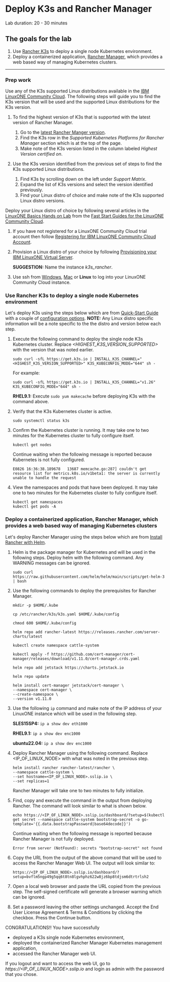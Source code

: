 # Deploy K3s and Rancher Manager

Lab duration: 20 - 30 minutes

## The goals for the lab

1. Use [Rancher K3s](https://www.rancher.com/products/k3s) to deploy a single node Kubernetes environment.
2. Deploy a containerized application, [Rancher Manager](https://www.rancher.com/products/rancher), which provides a web based way of managing Kubernetes clusters.
---

### Prep work

Use any of the K3s supported Linux distributions available in the [IBM LinuxONE Community Cloud](https://developer.ibm.com/articles/get-started-with-ibm-linuxone/).
The following steps will guide you to find the K3s version that will be used and the supported Linux distributions for the K3s version.

1. To find the highest version of K3s that is supported with the latest version of Rancher Manager.

    1. Go to the [latest Rancher Manger version](https://www.suse.com/suse-rancher/support-matrix/).
    2. Find the K3s row in the *Supported Kubernetes Platforms for Rancher Manager* section which is at the top of the page.
    3. Make note of the K3s version listed in the column labeled *Highest Version certified on*.

2. Use the K3s version identified from the previous set of steps to find the K3s supported Linux distributions.

    1. Find K3s by scrolling down on the left under *Support Matrix*.
    2. Expand the list of K3s versions and select the version identified previously.
    3. Find your Linux distro of choice and make note of the K3s supported Linux distro versions.

Deploy your Linux distro of choice by following several articles in the [LinuxONE Basics Hands on Lab](https://github.com/jacobemery/linux1-lab) from the [Fast Start Guides for the LinuxONE Community Cloud](https://www.ibm.com/community/z/linuxone-cc/faststart/).

1. If you have not registered for a LinuxONE Community Cloud trial account then follow [Registering for IBM LinuxONE Community Cloud Account](https://github.com/jacobemery/linux1-lab/blob/general/instructions/1_register.md#registering-for-ibm-linuxone-community-cloud-account).

2. Provision a Linux distro of your choice by following [Provisioning your IBM LinuxONE Virtual Server](https://github.com/jacobemery/linux1-lab/blob/general/instructions/2_provision.md#provisioning-your-ibm-linuxone-virtual-server).

    **SUGGESTION:** Name the instance *k3s_rancher*.

3. Use ssh from [Windows](https://github.com/jacobemery/linux1-lab/blob/general/instructions/3_windows_connect.md#connecting-to-your-server---windows), [Mac](https://github.com/jacobemery/linux1-lab/blob/general/instructions/3_mac_connect.md#connecting-to-your-server---mac) or **Linux** to log into your LinuxONE Community Cloud instance.

### Use Rancher K3s to deploy a single node Kubernetes environment

Let's deploy K3s using the steps below which are from [Quick-Start Guide](https://docs.k3s.io/quick-start) with a couple of [configuration options](https://docs.k3s.io/cli/server#admin-kubeconfig-options). 
**NOTE:** Any Linux distro specific information will be a note specific to the the distro and version below each step.

1. Execute the following command to deploy the single node K3s Kubernetes cluster. Replace *<HIGHEST_K3S_VERSION_SUPPORTED>* with the version that was noted earlier.

    ```
    sudo curl -sfL https://get.k3s.io | INSTALL_K3S_CHANNEL="<HIGHEST_K3S_VERSION_SUPPORTED>" K3S_KUBECONFIG_MODE="644" sh -
    ```

    For example:

    `sudo curl -sfL https://get.k3s.io | INSTALL_K3S_CHANNEL="v1.26" K3S_KUBECONFIG_MODE="644" sh -`

    **RHEL9.1:** Execute `sudo yum makecache` before deploying K3s with the command above.


2. Verify that the K3s Kubernetes cluster is active.

    ```
    sudo systemctl status k3s
    ```

3. Confirm the Kubernetes cluster is running. It may take one to two minutes for the Kubernetes cluster to fully configure itself.
    
    ```
    kubectl get nodes
    ```

    Continue waiting when the following message is reported because Kubernetes is not fully configured.

    `E0826 16:36:38.189678   13687 memcache.go:287] couldn't get resource list for metrics.k8s.io/v1beta1: the server is currently unable to handle the request`

4. View the namespaces and pods that have been deployed. It may take one to two minutes for the Kubernetes cluster to fully configure itself.

    ```
    kubectl get namespaces
    kubectl get pods -A
    ```

### Deploy a containerized application, Rancher Manager, which provides a web based way of managing Kubernetes clusters

Let's deploy Rancher Manager using the steps below which are from [Install Rancher with Helm](https://ranchermanager.docs.rancher.com/getting-started/quick-start-guides/deploy-rancher-manager/helm-cli#install-rancher-with-helm).

1. Helm is the package manager for Kubernetes and will be used in the following steps. Deploy helm with the following command. Any WARNING messages can be ignored.

    ```
    sudo curl https://raw.githubusercontent.com/helm/helm/main/scripts/get-helm-3 | bash
    ```

2. Use the following commands to deploy the prerequisites for Rancher Manager.

    ```
    mkdir -p $HOME/.kube

    cp /etc/rancher/k3s/k3s.yaml $HOME/.kube/config

    chmod 600 $HOME/.kube/config

    helm repo add rancher-latest https://releases.rancher.com/server-charts/latest

    kubectl create namespace cattle-system

    kubectl apply -f https://github.com/cert-manager/cert-manager/releases/download/v1.11.0/cert-manager.crds.yaml

    helm repo add jetstack https://charts.jetstack.io

    helm repo update

    helm install cert-manager jetstack/cert-manager \
    --namespace cert-manager \
    --create-namespace \
    --version v1.11.0
    ```

3. Use the following `ip` command and make note of the IP address of your LinuxONE instance which will be used in the following step.

    **SLES15SP4:** `ip a show dev eth1000`
    
    **RHEL9.1:** `ip a show dev enc1000`

    **ubuntu22.04:** `ip a show dev enc1000`

4. Deploy Rancher Manager using the following command. Replace <IP_OF_LINUX_NODE> with what was noted in the previous step.

    ```
    helm install rancher rancher-latest/rancher \
    --namespace cattle-system \
    --set hostname=<IP_OF_LINUX_NODE>.sslip.io \
    --set replicas=1
    ```

    Rancher Manager will take one to two minutes to fully initialize.

5. Find, copy and execute the command in the output from deploying Rancher.  The command will look similar to what is shown below.

    `echo https://<IP_OF_LINUX_NODE>.sslip.io/dashboard/?setup=$(kubectl get secret --namespace cattle-system bootstrap-secret -o go-template='{{.data.bootstrapPassword|base64decode}}')`

    Continue waiting when the following message is reported because Rancher Manager is not fully deployed.

    `Error from server (NotFound): secrets "bootstrap-secret" not found`

6. Copy the URL from the output of the above comand that will be used to access the Rancher Manager Web UI. The output will look similar to:

    `https://<IP_OF_LINUX_NODE>.sslip.io/dashboard/?setup=bvflm5ngp49g5qq6t8tn8lgvhphz622w8jz6bp8tdjsm6dtrtrlsh2`

7. Open a local web browser and paste the URL copied from the previous step.  The self-signed certificate will generate a browser warning which can be ignored.

8. Set a password leaving the other settings unchanged. Accept the End User License Agreement & Terms & Conditions by clicking the checkbox.  Press the Continue button.

CONGRATULATIONS!!  You have successfully

- deployed a K3s single node Kubernetes environment, 
- deployed the containerized Rancher Manager Kubernetes management application,
- accessed the Rancher Manager web UI.  

If you logout and want to access the web UI, go to *https://<IP_OF_LINUX_NODE>.sslip.io* and login as admin with the password that you chose.